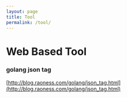 ```yaml
---
layout: page
title: Tool
permalink: /tool/
---
```


# Web Based Tool

### golang json tag
[http://blog.raoness.com/golang/json_tag.html](http://blog.raoness.com/golang/json_tag.html)
